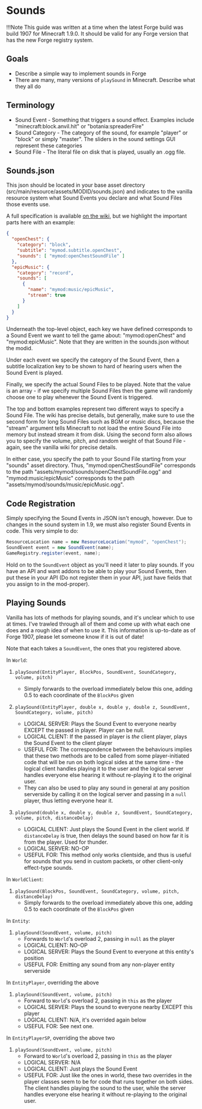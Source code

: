 Sounds
======

!!!Note
    This guide was written at a time when the latest Forge build was build 1907 for Minecraft 1.9.0. It should be valid for any Forge version that has the new Forge registry system.

Goals
-----

  * Describe a simple way to implement sounds in Forge
  * There are many, many versions of `playSound` in Minecraft. Describe what they all do

Terminology
-----------

  * Sound Event - Something that triggers a sound effect. Examples include "minecraft:block.anvil.hit" or "botania:spreaderFire"
  * Sound Category - The category of the sound, for example "player" or "block" or simply "master". The sliders in the sound settings GUI represent these categories
  * Sound File - The literal file on disk that is played, usually an .ogg file.

Sounds.json
-----------

This json should be located in your base asset directory (src/main/resource/assets/MODID/sounds.json) and indicates to the vanilla resource system what Sound Events you declare and what Sound Files those events use.

A full specification is available [on the wiki], but we highlight the important parts here with an example:

```Json
{
  "openChest": {
    "category": "block",
    "subtitle": "mymod.subtitle.openChest",
    "sounds": [ "mymod:openChestSoundFile" ]
  },
  "epicMusic": {
    "category": "record",
    "sounds": [
      {
        "name": "mymod:music/epicMusic",
        "stream": true
      }
    ]
  }
}
```

Underneath the top-level object, each key we have defined corresponds to a Sound Event we want to tell the game about: "mymod:openChest" and "mymod:epicMusic". Note that they are written in the sounds.json without the modid.

Under each event we specify the category of the Sound Event, then a subtitle localization key to be shown to hard of hearing users when the Sound Event is played. 

Finally, we specify the actual Sound Files to be played. Note that the value is an array - if we specify multiple Sound Files then the game will randomly choose one to play whenever the Sound Event is triggered.

The top and bottom examples represent two different ways to specify a Sound File. The wiki has precise details, but generally, make sure to use the second form for long Sound Files such as BGM or music discs, because the "stream" argument tells Minecraft to not load the entire Sound File into memory but instead stream it from disk. Using the second form also allows you to specify the volume, pitch, and random weight of that Sound File - again, see the vanilla wiki for precise details.

In either case, you specify the path to your Sound File starting from your "sounds" asset directory. Thus, "mymod:openChestSoundFile" corresponds to the path "assets/mymod/sounds/openChestSoundFile.ogg" and "mymod:music/epicMusic" corresponds to the path "assets/mymod/sounds/music/epicMusic.ogg".

Code Registration
-----------------

Simply specifying the Sound Events in JSON isn't enough, however. Due to changes in the sound system in 1.9, we must also register Sound Events in code. This very simple to do: 

```Java
ResourceLocation name = new ResourceLocation("mymod", "openChest");
SoundEvent event = new SoundEvent(name);
GameRegistry.register(event, name);
```

Hold on to the `SoundEvent` object as you'll need it later to play sounds. If you have an API and want addons to be able to play your Sound Events, then put these in your API (Do not register them in your API, just have fields that you assign to in the mod-proper).

Playing Sounds
--------------

Vanilla has lots of methods for playing sounds, and it's unclear which to use at times. I've trawled through all of them and come up with what each one does and a rough idea of when to use it. This information is up-to-date as of Forge 1907, please let someone know if it is out of date!

Note that each takes a `SoundEvent`, the ones that you registered above.

In `World`:
  1. `playSound(EntityPlayer, BlockPos, SoundEvent, SoundCategory, volume, pitch)`
      - Simply forwards to the overload immediately below this one, adding 0.5 to each coordinate of the `BlockPos` given
  2. `playSound(EntityPlayer, double x, double y, double z, SoundEvent, SoundCategory, volume, pitch)`
      - LOGICAL SERVER: Plays the Sound Event to everyone nearby EXCEPT the passed in player. Player can be null.
      - LOGICAL CLIENT: If the passed in player is *the* client player, plays the  Sound Event to the client player
      - USEFUL FOR: The correspondence between the behaviours implies that these two methods are to be called from some player-initiated code that will be run on both logical sides at the same time - the logical client handles playing it to the user and the logical server handles everyone else hearing it without re-playing it to the original user.
      - They can also be used to play any sound in general at any position serverside by calling it on the logical server and passing in a `null` player, thus letting everyone hear it.

  3. `playSound(double x, double y, double z, SoundEvent, SoundCategory, volume, pitch, distanceDelay)`
      - LOGICAL CLIENT: Just plays the Sound Event in the client world. If `distanceDelay` is true, then delays the sound based on how far it is from the player. Used for thunder.
      - LOGICAL SERVER: NO-OP
      - USEFUL FOR: This method only works clientside, and thus is useful for sounds that you send in custom packets, or other client-only effect-type sounds.

In `WorldClient`:
  1. `playSound(BlockPos, SoundEvent, SoundCategory, volume, pitch, distanceDelay)`
      - Simply forwards to the overload immediately above this one, adding 0.5 to each coordinate of the `BlockPos` given

In `Entity`:
  1. `playSound(SoundEvent, volume, pitch)`
      - Forwards to `World`'s overload 2, passing in `null` as the player
      - LOGICAL CLIENT: NO-OP
      - LOGICAL SERVER: Plays the Sound Event to everyone at this entity's position
      - USEFUL FOR: Emitting any sound from any non-player entity serverside

In `EntityPlayer`, overriding the above
  1. `playSound(SoundEvent, volume, pitch)`
      - Forward to `World`'s overload 2, passing in `this` as the player
      - LOGICAL SERVER: Plays the sound to everyone nearby EXCEPT this player
      - LOGICAL CLIENT: N/A, it's overrided again below
      - USEFUL FOR: See next one.

In `EntityPlayerSP`, overriding the above two
  1. `playSound(SoundEvent, volume, pitch)`
      - Forward to `World`'s overload 2, passing in `this` as the player
      - LOGICAL SERVER: N/A
      - LOGICAL CLIENT: Just plays the Sound Event
      - USEFUL FOR: Just like the ones in world, these two overrides in the player classes seem to be for code that runs together on both sides. The client handles playing the sound to the user, while the server handles everyone else hearing it without re-playing to the original user.

[on the wiki]: http://minecraft.gamepedia.com/Sounds.json